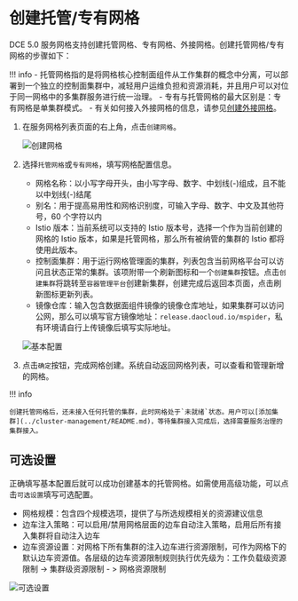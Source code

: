 # 创建托管/专有网格

DCE 5.0 服务网格支持创建托管网格、专有网格、外接网格。创建托管网格/专有网格的步骤如下：

!!! info
    - 托管网格指的是将网格核心控制面组件从工作集群的概念中分离，可以部署到一个独立的控制面集群中，减轻用户运维负担和资源消耗，并且用户可以对位于同一网格中的多集群服务进行统一治理。
    - 专有与托管网格的最大区别是：专有网格是单集群模式。
    - 有关如何接入外接网格的信息，请参见[创建外接网格](integrate-mesh.md)。

1. 在服务网格列表页面的右上角，点击`创建网格`。

    ![创建网格](../../images/servicemesh01.png)

2. 选择`托管网格`或`专有网格`，填写网格配置信息。
   
    - 网格名称：以小写字母开头，由小写字母、数字、中划线(-)组成，且不能以中划线(-)结尾
    - 别名：用于提高易用性和网格识别度，可输入字母、数字、中文及其他符号，60 个字符以内
    - Istio 版本：当前系统可以支持的 Istio 版本号，选择一个作为当前创建的网格的 Istio 版本，如果是托管网格，那么所有被纳管的集群的 Istio 都将使用此版本。
    - 控制面集群：用于运行网格管理面的集群，列表包含当前网格平台可以访问且状态正常的集群。该项附带一个刷新图标和一个`创建集群`按钮。点击`创建集群`将跳转至`容器管理平台`创建新集群，创建完成后返回本页面，点击刷新图标更新列表。
    - 镜像仓库：输入包含数据面组件镜像的镜像仓库地址，如果集群可以访问公网，那么可以填写官方镜像地址：`release.daocloud.io/mspider`，私有环境请自行上传镜像后填写实际地址。
  
    ![基本配置](../../images/create-mesh-config.png)

3. 点击`确定`按钮，完成网格创建。系统自动返回网格列表，可以查看和管理新增的网格。

!!! info

    创建托管网格后，还未接入任何托管的集群，此时网格处于`未就绪`状态。用户可以[添加集群](../cluster-management/README.md)，等待集群接入完成后，选择需要服务治理的集群接入。

## 可选设置

正确填写基本配置后就可以成功创建基本的托管网格。如需使用高级功能，可以点击`可选设置`填写可选配置。

- 网格规模：包含四个规模选项，提供了与所选规模相关的资源建议信息
- 边车注入策略：可以启用/禁用网格层面的边车自动注入策略，启用后所有接入集群将自动注入边车
- 边车资源设置：对网格下所有集群的注入边车进行资源限制，可作为网格下的默认边车资源值。各层级的边车资源限制规则执行优先级为：工作负载级资源限制 -> 集群级资源限制 - > 网格资源限制

![可选设置](../../images/create-mesh-optional.png)
